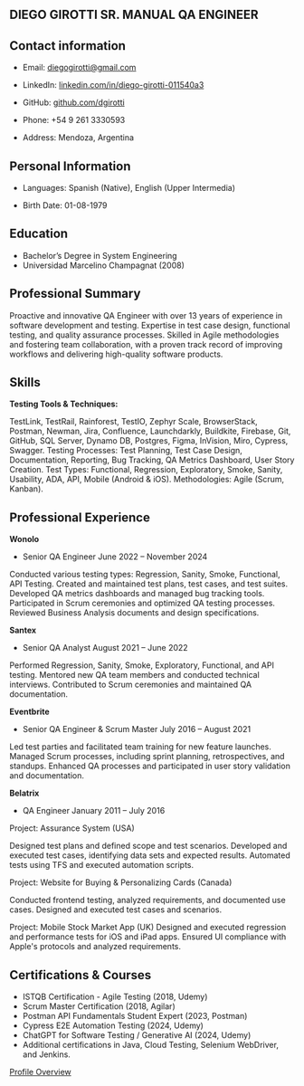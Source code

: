 DIEGO GIROTTI  SR. MANUAL QA ENGINEER
------------------------------------------------------------------------------------------------------------------------------------------------------------------------------------------------------------------------------
Contact information
------------------------------------------------------------------------------------------------------------------------------------------------------------------------------------------------------------------------------

- Email: diegogirotti@gmail.com

- LinkedIn: [linkedin.com/in/diego-girotti-011540a3](https://www.linkedin.com/in/diego-girotti-011540a3/)

- GitHub: [github.com/dgirotti](https://github.com/dgirotti)

- Phone: +54 9 261 3330593

- Address: Mendoza, Argentina

**Personal Information**
---------------------------------------------------------------------------------------------------------------------------------------------------------------------------------------------------------------------------

- Languages: Spanish (Native), English (Upper Intermedia)

- Birth Date: 01-08-1979

**Education**
------------------------------------------------------------------------------------------------------------------------------------------------------------------------------------------------------------------------------

- Bachelor’s Degree in System Engineering
- Universidad Marcelino Champagnat (2008)

**Professional Summary** 
------------------------------------------------------------------------------------------------------------------------------------------------------------------------------------------------------------------------------

Proactive and innovative QA Engineer with over 13 years of experience in software development and testing. Expertise in test case design, functional testing, and quality assurance processes. Skilled in Agile methodologies and fostering team collaboration, with a proven track record of improving workflows and delivering high-quality software products. 

**Skills**
------------------------------------------------------------------------------------------------------------------------------------------------------------------------------------------------------------------------------
**Testing Tools & Techniques:** 

TestLink, TestRail, Rainforest, TestIO, Zephyr Scale, BrowserStack, Postman, Newman, Jira, Confluence, Launchdarkly, Buildkite, Firebase, Git, GitHub, SQL Server, Dynamo DB, Postgres, Figma, InVision, Miro, Cypress, Swagger. Testing Processes: Test Planning, Test Case Design, Documentation, Reporting, Bug Tracking, QA Metrics Dashboard, User Story Creation. Test Types: Functional, Regression, Exploratory, Smoke, Sanity, Usability, ADA, API, Mobile (Android & iOS). Methodologies: Agile (Scrum, Kanban). 

**Professional Experience** 
------------------------------------------------------------------------------------------------------------------------------------------------------------------------------------------------------------------------------
**Wonolo**

- Senior QA Engineer June 2022 – November 2024

Conducted various testing types: Regression, Sanity, Smoke, Functional, API Testing.
Created and maintained test plans, test cases, and test suites.
Developed QA metrics dashboards and managed bug tracking tools.
Participated in Scrum ceremonies and optimized QA testing processes.
Reviewed Business Analysis documents and design specifications.

**Santex**

- Senior QA Analyst August 2021 – June 2022

Performed Regression, Sanity, Smoke, Exploratory, Functional, and API testing.
Mentored new QA team members and conducted technical interviews.
Contributed to Scrum ceremonies and maintained QA documentation.

**Eventbrite**

- Senior QA Engineer & Scrum Master July 2016 – August 2021

Led test parties and facilitated team training for new feature launches.
Managed Scrum processes, including sprint planning, retrospectives, and standups.
Enhanced QA processes and participated in user story validation and documentation.

**Belatrix**

- QA Engineer January 2011 – July 2016

Project: Assurance System (USA)

Designed test plans and defined scope and test scenarios.
Developed and executed test cases, identifying data sets and expected results.
Automated tests using TFS and executed automation scripts.

Project: Website for Buying & Personalizing Cards (Canada)

Conducted frontend testing, analyzed requirements, and documented use cases.
Designed and executed test cases and scenarios.

Project: Mobile Stock Market App (UK)
Designed and executed regression and performance tests for iOS and iPad apps.
Ensured UI compliance with Apple's protocols and analyzed requirements.

**Certifications & Courses** 
-------------------------------------------------------------------------------------------------------------------------------------------------------------------------------------------------------------------------------

- ISTQB Certification - Agile Testing (2018, Udemy)
- Scrum Master Certification (2018, Agilar)
- Postman API Fundamentals Student Expert (2023, Postman)
- Cypress E2E Automation Testing (2024, Udemy)
- ChatGPT for Software Testing / Generative AI (2024, Udemy)
- Additional certifications in Java, Cloud Testing, Selenium WebDriver, and Jenkins.

[Profile Overview](https://github.com/dgirotti/dgirotti/blob/main/Diego%20Girotti%20Professional%20Overview.pdf)
